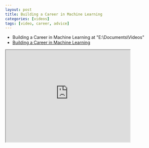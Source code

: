 ```yaml
---
layout: post
title: Building a Career in Machine Learning
categories: [videos]
tags: [video, career, advice]
---
```


- Building a Career in Machine Learning at "E:\Documents\Videos"
- [Building a Career in Machine Learning](https://www.youtube.com/watch?v=4kiHsIaK9_w)

<!--more-->

<iframe width="80%" height="300px" src="https://www.youtube.com/embed/4kiHsIaK9_w">
</iframe>